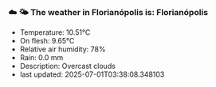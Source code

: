 ### ☁️ 🌤️  The weather in Florianópolis is: Florianópolis

- Temperature: 10.51°C
- On flesh: 9.65°C
- Relative air humidity: 78%
- Rain: 0.0 mm
- Description: Overcast clouds
- last updated: 2025-07-01T03:38:08.348103
